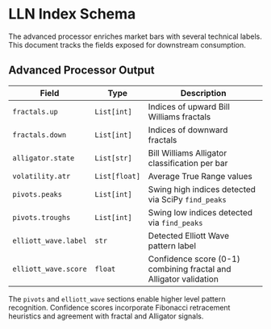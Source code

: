 # LLN Index Schema

The advanced processor enriches market bars with several technical labels.  
This document tracks the fields exposed for downstream consumption.

## Advanced Processor Output

| Field | Type | Description |
|-------|------|-------------|
| `fractals.up` | `List[int]` | Indices of upward Bill Williams fractals |
| `fractals.down` | `List[int]` | Indices of downward fractals |
| `alligator.state` | `List[str]` | Bill Williams Alligator classification per bar |
| `volatility.atr` | `List[float]` | Average True Range values |
| `pivots.peaks` | `List[int]` | Swing high indices detected via SciPy `find_peaks` |
| `pivots.troughs` | `List[int]` | Swing low indices detected via `find_peaks` |
| `elliott_wave.label` | `str` | Detected Elliott Wave pattern label |
| `elliott_wave.score` | `float` | Confidence score (0-1) combining fractal and Alligator validation |

The `pivots` and `elliott_wave` sections enable higher level pattern
recognition.  Confidence scores incorporate Fibonacci retracement
heuristics and agreement with fractal and Alligator signals.
